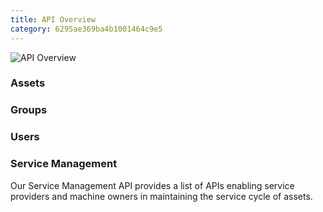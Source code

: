 ```yaml
---
title: API Overview
category: 6295ae369ba4b1001464c9e5
---
```



![API Overview](https://files.readme.io/95bc492-api-overview.png)

### Assets


### Groups


### Users


### Service Management
Our Service Management API provides a list of APIs enabling service providers and machine owners in maintaining the service cycle of assets.